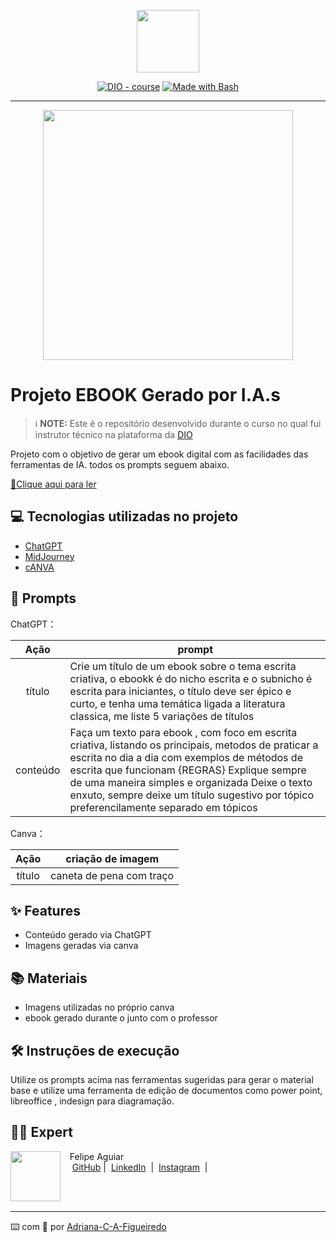 <p align="center">
    <img width="100" src=".github/assets/banner.png">
</p>


<p align="center">
<a href="https://dio.me/"><img src="https://img.shields.io/badge/DIO-Course-28DA77?logo=youtube" alt="DIO - course"></a>
<a href="https://www.gnu.org/software/bash/" title="Go to Bash homepage"><img src="https://img.shields.io/badge/Prompt-Project-blue?logo=gnu-bash&amp;logoColor=white" alt="Made with Bash"></a></p>

-------


<p align="center">
<img 
    src="./assets/cover.png"
    width="400"  
/>
</p>

# Projeto EBOOK Gerado por I.A.s


 > ℹ️ **NOTE:** Este é o repositório desenvolvido durante o curso no qual fui instrutor técnico na plataforma da [DIO](https://dio.me)

Projeto com o objetivo de gerar um ebook digital com as facilidades das ferramentas de IA. todos os prompts
seguem abaixo.

<a href="https://github.com/felipeAguiarCode/prompts-recipe-to-create-a-ebook/blob/main/output/ebook%20-%20css%20jedi%20output.pdf" title="View PDF now"> 📕Clique aqui para ler</a>

## 💻 Tecnologias utilizadas no projeto

- [ChatGPT](https://chat.openai.com/) 
- [MidJourney](https://www.midjourney.com/app/)
- [cANVA](https://www.canva.com/design/)

## 🧠 Prompts


ChatGPT：

|   Ação   | prompt                                                                                                                                                                                                                                                                         |
| :------: | ------------------------------------------------------------------------------------------------------------------------------------------------------------------------------------------------------------------------------------------------------------------------------ |
|  título  | Crie um título de um ebook sobre o tema escrita criativa, o ebookk é do nicho escrita e o subnicho é escrita para iniciantes, o título deve ser épico e curto, e tenha uma temática ligada a literatura classica, me liste 5 variações de títulos                                                        |
| conteúdo | Faça um texto para ebook , com foco em escrita criativa, listando os principais, metodos de praticar a escrita no dia a dia com exemplos de métodos de escrita que funcionam {REGRAS} Explique sempre de uma maneira simples e organizada Deixe o texto enxuto, sempre deixe um título sugestivo por tópico preferencilamente separado em tópicos |


Canva：

|  Ação  | criação de imagem                                                                                 |
| :----: | -------------------------------------------------------------------------------------- |
| título | caneta de pena com traço |

## ✨ Features

- Conteúdo gerado via ChatGPT
- Imagens geradas via canva

## 📚 Materiais

- Imagens utilizadas no próprio canva
- ebook gerado durante o junto com o professor

## 🛠️ Instruções de execução

Utilize os prompts acima nas ferramentas sugeridas para gerar o material base e utilize uma ferramenta de edição de documentos como power point, libreoffice , indesign para diagramação.

## 👨‍💻 Expert

<p>
    <img 
      align=left 
      margin=10 
      width=80 
      src="https://avatars.githubusercontent.com/u/37452836?v=4"
    />
    <p>&nbsp&nbsp&nbspFelipe Aguiar<br>
    &nbsp&nbsp&nbsp
    <a href="https://github.com/felipeAguiarCode">
    GitHub</a>&nbsp;|&nbsp;
    <a href="www.linkedin.com/in/
felipe-exe">LinkedIn</a>
&nbsp;|&nbsp;
    <a href="https://www.instagram.com/felipeaguiar.exe/">
    Instagram</a>
&nbsp;|&nbsp;</p>
</p>
<br/><br/>
<p>

---

⌨️ com 💜 por [Adriana-C-A-Figueiredo](https://github.com/Adriana-C-A-Figueiredo/prompts-recipe-to-create-a-ebook/edit/main/README.MD)
